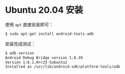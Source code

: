 # Ubuntu 20.04 安装

使用 `apt` 直接安装即可：

```bash
$ sudo apt-get install android-tools-adb
```

安装完成测试：

```bash
$ adb version
Android Debug Bridge version 1.0.39
Version 1:8.1.0+r23-5ubuntu2
Installed as /usr/lib/android-sdk/platform-tools/adb
```
